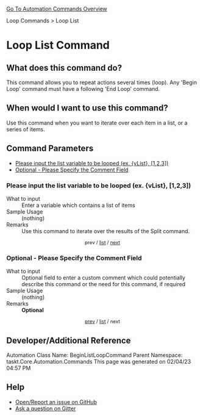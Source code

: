 <!--TITLE: Loop List Command -->
<!-- SUBTITLE: a command in the Loop Commands group. -->
[Go To Automation Commands Overview](/automation-commands.md)


Loop Commands &gt; Loop List


# Loop List Command


## What does this command do?
This command allows you to repeat actions several times (loop).  Any 'Begin Loop' command must have a following 'End Loop' command.


## When would I want to use this command?
Use this command when you want to iterate over each item in a list, or a series of items.


<a id="param_list"></a>
## Command Parameters
- [Please input the list variable to be looped (ex. {vList}, [1,2,3])](#param_0)
- [Optional - Please Specify the Comment Field](#param_1)


<a id="param_0"></a>
### Please input the list variable to be looped (ex. {vList}, [1,2,3])


<dl>
<dt>What to input</dt><dd>Enter a variable which contains a list of items</dd>
<dt>Sample Usage</dt><dd>(nothing)</dd>
<dt>Remarks</dt><dd>Use this command to iterate over the results of the Split command.</dd>
</dl>




<div style="font-size: 90%; text-align: center">


prev / [list](#param_list) / [next](#param_1)


</div>


<a id="param_1"></a>
### Optional - Please Specify the Comment Field


<dl>
<dt>What to input</dt><dd>Optional field to enter a custom comment which could potentially describe this command or the need for this command, if required</dd>
<dt>Sample Usage</dt><dd>(nothing)</dd>
<dt>Remarks</dt><dd><strong>Optional</strong><br></dd>
</dl>




<div style="font-size: 90%; text-align: center">


[prev](#param_1) / [list](#param_list) / next


</div>


## Developer/Additional Reference
Automation Class Name: BeginListLoopCommand
Parent Namespace: taskt.Core.Automation.Commands
This page was generated on 02/04/23 04:57 PM


## Help
- [Open/Report an issue on GitHub](https://github.com/rcktrncn/taskt/issues/new)
- [Ask a question on Gitter](https://gitter.im/taskt-rpa/Lobby)

